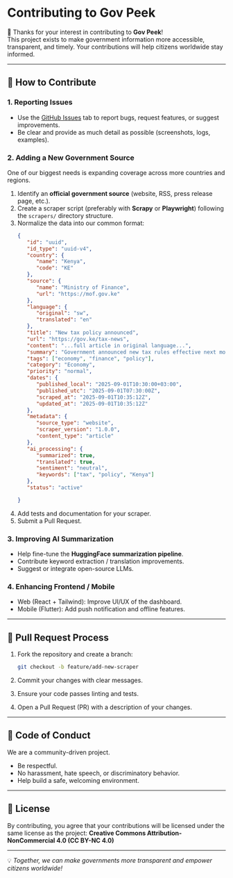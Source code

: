 # Contributing to Gov Peek

🎉 Thanks for your interest in contributing to **Gov Peek**!  
This project exists to make government information more accessible, transparent, and timely. Your contributions will help citizens worldwide stay informed.

---

## 🚀 How to Contribute

### 1. Reporting Issues
- Use the [GitHub Issues](../../issues) tab to report bugs, request features, or suggest improvements.
- Be clear and provide as much detail as possible (screenshots, logs, examples).

### 2. Adding a New Government Source
One of our biggest needs is expanding coverage across more countries and regions.

1. Identify an **official government source** (website, RSS, press release page, etc.).  
2. Create a scraper script (preferably with **Scrapy** or **Playwright**) following the `scrapers/` directory structure.  
3. Normalize the data into our common format:
   ```json
   {
      "id": "uuid", 
      "id_type": "uuid-v4", 
      "country": {
         "name": "Kenya",
         "code": "KE"
      },
      "source": {
         "name": "Ministry of Finance",
         "url": "https://mof.gov.ke"
      },
      "language": {
         "original": "sw",
         "translated": "en"
      },
      "title": "New tax policy announced",
      "url": "https://gov.ke/tax-news",
      "content": "...full article in original language...",
      "summary": "Government announced new tax rules effective next month.",
      "tags": ["economy", "finance", "policy"],
      "category": "Economy",
      "priority": "normal",
      "dates": {
         "published_local": "2025-09-01T10:30:00+03:00",
         "published_utc": "2025-09-01T07:30:00Z",
         "scraped_at": "2025-09-01T10:35:12Z",
         "updated_at": "2025-09-01T10:35:12Z"
      },
      "metadata": {
         "source_type": "website", 
         "scraper_version": "1.0.0",
         "content_type": "article"
      },
      "ai_processing": {
         "summarized": true,
         "translated": true,
         "sentiment": "neutral",
         "keywords": ["tax", "policy", "Kenya"]
      },
      "status": "active"

   }


4. Add tests and documentation for your scraper.
5. Submit a Pull Request.

### 3. Improving AI Summarization

* Help fine-tune the **HuggingFace summarization pipeline**.
* Contribute keyword extraction / translation improvements.
* Suggest or integrate open-source LLMs.

### 4. Enhancing Frontend / Mobile

* Web (React + Tailwind): Improve UI/UX of the dashboard.
* Mobile (Flutter): Add push notification and offline features.

---

## 📝 Pull Request Process

1. Fork the repository and create a branch:

   ```bash
   git checkout -b feature/add-new-scraper
   ```
2. Commit your changes with clear messages.
3. Ensure your code passes linting and tests.
4. Open a Pull Request (PR) with a description of your changes.

---

## 📜 Code of Conduct

We are a community-driven project.

* Be respectful.
* No harassment, hate speech, or discriminatory behavior.
* Help build a safe, welcoming environment.

---

## 📄 License

By contributing, you agree that your contributions will be licensed under the same license as the project:
**Creative Commons Attribution-NonCommercial 4.0 (CC BY-NC 4.0)**

---

💡 *Together, we can make governments more transparent and empower citizens worldwide!*
